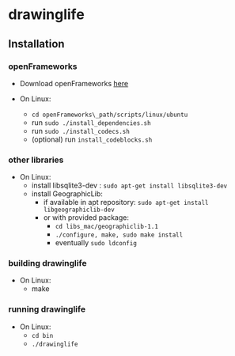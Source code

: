 # drawinglife

## Installation

### openFrameworks
 
* Download openFrameworks [here](http://www.openframeworks.cc/download/)

* On Linux: 
    * `cd openFrameworks\_path/scripts/linux/ubuntu`
    * run `sudo ./install_dependencies.sh`
    * run `sudo ./install_codecs.sh`
    * (optional) run `install_codeblocks.sh`

### other libraries

* On Linux:
    * install libsqlite3-dev : `sudo apt-get install libsqlite3-dev`
    * install GeographicLib:
        * if available in apt repository: `sudo apt-get install libgeographiclib-dev`
        * or with provided package: 
            * `cd libs_mac/geographiclib-1.1`
            * `./configure, make, sudo make install`
            * eventually `sudo ldconfig`

### building drawinglife

* On Linux:
    * make

### running drawinglife

* On Linux:
    * `cd bin`
    * `./drawinglife`
